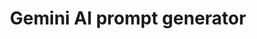 ---
layout: gemini-prompt-generator
title: Gemini AI prompt generator
permalink: /gemini-prompt-generator
---